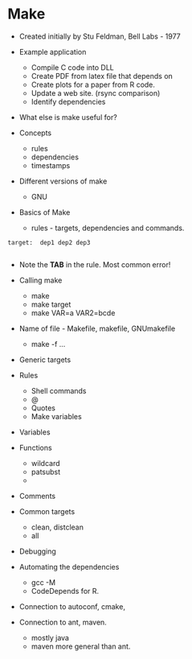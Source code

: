 # Make

+ Created initially by Stu Feldman, Bell Labs - 1977

+ Example application
   + Compile C code into DLL
   + Create PDF from latex file that depends on 
   + Create plots for a paper from R code.
   + Update a web site. (rsync comparison)
   + Identify dependencies
   
+ What else is make useful for?

+ Concepts
   + rules
   + dependencies
   + timestamps

+ Different versions of make
   + GNU
   
   
+ Basics of Make
   + rules - targets, dependencies and commands.
```
target:  dep1 dep2 dep3
	
```
   + Note the **TAB** in the rule. Most common error!

+ Calling make
   + make
   + make target
   + make VAR=a VAR2=bcde

+ Name of file - Makefile, makefile, GNUmakefile
   + make -f <file> ...
   
+ Generic targets

+  Rules
   + Shell commands
   + @
   + Quotes
   + Make variables

+ Variables
+ Functions
   + wildcard
   + patsubst
   + 

+ Comments

+ Common targets
   + clean, distclean
   + all

+ Debugging

+ Automating the dependencies
   + gcc -M
   + CodeDepends for R.


+ Connection to autoconf, cmake, 
+ Connection to ant, maven.
   + mostly java
   + maven more general than ant.

